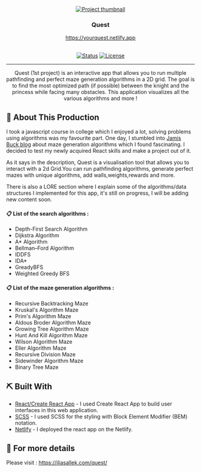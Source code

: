 <p align="center">
  <a href="https://yourquest.netlify.app" rel="noopener" target="_blank">
 <img src="https://personal-website-me.s3.amazonaws.com/quest-project-resize.png" alt="Project thumbnail"></a>
</p>
<h3 align="center">Quest</h3> 
<div align="center" >
    <a href="https://yourquest.netlify.app" rel="noopener" align="center"> https://yourquest.netlify.app
    
</div>
<br>
<div align="center">

[![Status](https://img.shields.io/badge/status-active-success.svg)]()
[![License](https://img.shields.io/badge/license-MIT-blue.svg)](LICENSE.md)

</div>

---

<p align="center"> Quest (1st project) is an interactive app that allows you to run multiple pathfinding and perfect maze generation algorithms in a 2D grid. The goal is to find the most optimized path (if possible) between the knight and the princess while facing many obstacles. This application visualizes all the various algorithms and more ! 
</p>

## 🥳 About This Production <a name = "problem_statement"></a>

I took a javascript course in college which I enjoyed a lot, solving problems using algorithms was my favourite part. One day, I stumbled into [Jamis Buck blog](https://weblog.jamisbuck.org/) about maze generation algorithms which I found fascinating. I decided to test my newly acquired React skills and make a project out of it.

As it says in the description, Quest is a visualisation tool that allows you to interact with a 2d Grid.You can run pathfinding algorithms, generate perfect mazes with unique algorithms, add walls,weights,rewards and more.

There is also a LORE section where I explain some of the algorithms/data structures I implemented for this app, it's still on progress, I will be adding new content soon.

#### 📋 List of the search algorithms : <a name = "search_algorithms"></a>

-   Depth-First Search Algorithm
-   Dijkstra Algorithm
-   A\* Algorithm
-   Bellman–Ford Algorithm
-   IDDFS
-   IDA\*
-   GreadyBFS
-   Weighted Greedy BFS

#### 📋 List of the maze generation algorithms : <a name = "search_algorithms"></a>

-   Recursive Backtracking Maze
-   Kruskal's Algorithm Maze
-   Prim's Algorithm Maze
-   Aldous Broder Algorithm Maze
-   Growing Tree Algorithm Maze
-   Hunt And Kill Algorithm Maze
-   Wilson Algorithm Maze
-   Eller Algorithm Maze
-   Recursive Division Maze
-   Sidewinder Algorithm Maze
-   Binary Tree Maze

## ⛏️ Built With <a name = "tech_stack"></a>

-   [React/Create React App](https://reactjs.org/) - I used Create React App to build user interfaces in this web application.
-   [SCSS](https://sass-lang.com/) - I used SCSS for the styling with Block Element Modifier (BEM) notation.
-   [Netlify](https://www.heroku.com/) - I deployed the react app on the Netlify.

## 🧐 For more details <a name = "tech_stack"></a>

Please visit : https://iliasallek.com/quest/
